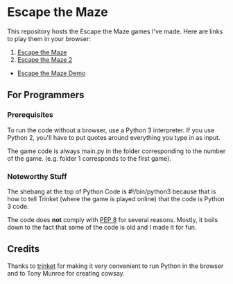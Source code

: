 # Escape the Maze

This repository hosts the Escape the Maze games I've made. Here are links to play them in your browser:

1. [Escape the Maze](https://trinket.io/embed/python/4ec3a2430e)
2. [Escape the Maze 2](https://trinket.io/embed/python/6fbcbe9e58)
* [Escape the Maze Demo](https://trinket.io/embed/python/fa8e83d1e3)

## For Programmers

### Prerequisites

To run the code without a browser, use a Python 3 interpreter. If you use Python 2, you'll have to put quotes around everything you type in as input.

The game code is always main.py in the folder corresponding to the number of the game. (e.g. folder 1 corresponds to the first game).

### Noteworthy Stuff

The shebang at the top of Python Code is #!/bin/python3 because that is how to tell Trinket (where the game is played online) that the code is Python 3 code. 

The code does **not** comply with [PEP 8](https://www.python.org/dev/peps/pep-0008/) for several reasons. Mostly, it boils down to the fact that some of the code is old and I made it for fun.

## Credits

Thanks to [trinket](https://trinket.io) for making it very convenient to run Python in the browser and to Tony Munroe for creating cowsay.
